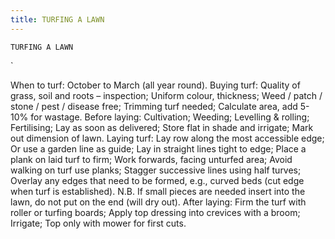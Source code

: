 ```yaml
---
title: TURFING A LAWN
---
```

`TURFING A LAWN`

`


When to turf:
October to March (all year round).
Buying turf:
Quality of grass, soil and roots – inspection;
Uniform colour, thickness;
Weed / patch / stone / pest / disease free;
Trimming turf needed;
Calculate area, add 5-10% for wastage.
Before laying:
Cultivation;
Weeding;
Levelling & rolling;
Fertilising;
Lay as soon as delivered;
Store flat in shade and irrigate;
Mark out dimension of lawn. 
Laying turf:
Lay row along the most accessible edge;
Or use a garden line as guide;
Lay in straight lines tight to edge;
Place a plank on laid turf to firm;
Work forwards, facing unturfed area;
Avoid walking on turf use planks;
Stagger successive lines using half turves;
Overlay any edges that need to be formed, 
e.g., curved beds (cut edge when turf is established).
N.B.  If small pieces are needed insert into the lawn, do not put on the end (will dry out).
After laying:
Firm the turf with roller or turfing boards;
Apply top dressing into crevices with a broom;
Irrigate;
Top only with mower for first cuts.
